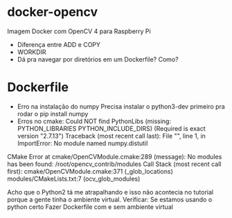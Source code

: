 # docker-opencv
Imagem Docker com OpenCV 4 para Raspberry Pi

* Diferença entre ADD e COPY
* WORKDIR
* Dá pra navegar por diretórios em um Dockerfile? Como?

# Dockerfile
* Erro na instalação do numpy
Precisa instalar o python3-dev primeiro pra rodar o pip install numpy
* Erros no cmake:
Could NOT find PythonLibs (missing:  PYTHON_LIBRARIES PYTHON_INCLUDE_DIRS) (Required is exact version "2.7.13")
Traceback (most recent call last):
 File "<string>", line 1, in <module>
ImportError: No module named numpy.distutil

CMake Error at cmake/OpenCVModule.cmake:289 (message):
 No modules has been found: /root/opencv_contrib/modules
Call Stack (most recent call first):
 cmake/OpenCVModule.cmake:371 (_glob_locations)
 modules/CMakeLists.txt:7 (ocv_glob_modules)

Acho que o Python2 tá me atrapalhando e isso não acontecia no tutorial porque a gente tinha o ambiente virtual.
Verificar: Se estamos usando o python certo
Fazer Dockerfile com e sem ambiente virtual